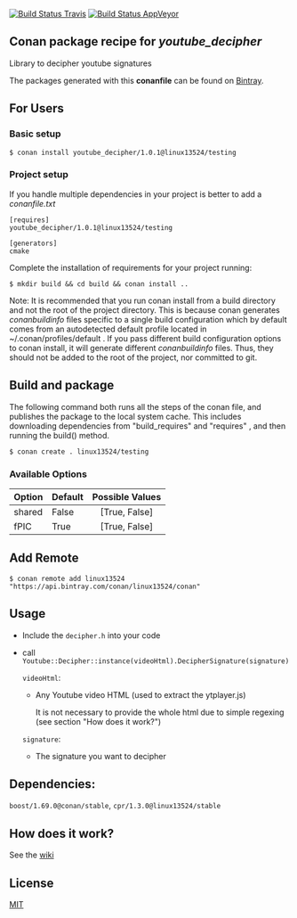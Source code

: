[![Build Status Travis](https://travis-ci.com/Linux13524/YoutubeDecipher.svg?branch=testing%2F1.0.1)](https://travis-ci.com/Linux13524/YoutubeDecipher)
[![Build Status AppVeyor](https://ci.appveyor.com/api/projects/status/9g8p38mi3pa8onsp/branch/testing/1.0.1?svg=true)](https://ci.appveyor.com/project/linux13524/youtube-decipher)

## Conan package recipe for *youtube_decipher*

Library to decipher youtube signatures

The packages generated with this **conanfile** can be found on [Bintray](https://bintray.com/linux13524/conan/youtube_decipher%3Alinux13524).

## For Users

### Basic setup

    $ conan install youtube_decipher/1.0.1@linux13524/testing

### Project setup

If you handle multiple dependencies in your project is better to add a *conanfile.txt*

    [requires]
    youtube_decipher/1.0.1@linux13524/testing

    [generators]
    cmake

Complete the installation of requirements for your project running:

    $ mkdir build && cd build && conan install ..

Note: It is recommended that you run conan install from a build directory and not the root of the project directory.  This is because conan generates *conanbuildinfo* files specific to a single build configuration which by default comes from an autodetected default profile located in ~/.conan/profiles/default .  If you pass different build configuration options to conan install, it will generate different *conanbuildinfo* files.  Thus, they should not be added to the root of the project, nor committed to git.


## Build and package

The following command both runs all the steps of the conan file, and publishes the package to the local system cache.  This includes downloading dependencies from "build_requires" and "requires" , and then running the build() method.

    $ conan create . linux13524/testing


### Available Options
| Option        | Default | Possible Values  |
| ------------- |:----------------- |:------------:|
| shared      | False |  [True, False] |
| fPIC      | True |  [True, False] |


## Add Remote

    $ conan remote add linux13524 "https://api.bintray.com/conan/linux13524/conan"

## Usage

- Include the `decipher.h` into your code
- call `Youtube::Decipher::instance(videoHtml).DecipherSignature(signature)`

   `videoHtml`: 
   - Any Youtube video HTML (used to extract the ytplayer.js)
      
      It is not necessary to provide the whole html due to simple regexing (see section "How does it work?") 
      
   `signature`:
   - The signature you want to decipher
   
## Dependencies:
`boost/1.69.0@conan/stable`, `cpr/1.3.0@linux13524/stable`

## How does it work?
See the [wiki](https://github.com/Linux13524/Youtube-Decipher/wiki)

## License

[MIT](https://github.com/Linux13524/Youtube-Decipher/blob/testing/1.0.1/LICENSE.md)
